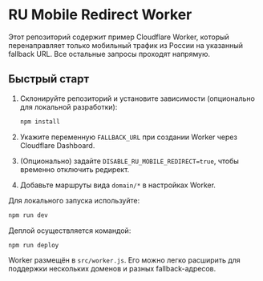# RU Mobile Redirect Worker

Этот репозиторий содержит пример Cloudflare Worker, который перенаправляет только мобильный трафик из России на указанный fallback URL. Все остальные запросы проходят напрямую.

## Быстрый старт

1. Склонируйте репозиторий и установите зависимости (опционально для локальной разработки):

   ```bash
   npm install
   ```

2. Укажите переменную `FALLBACK_URL` при создании Worker через Cloudflare Dashboard.
3. (Опционально) задайте `DISABLE_RU_MOBILE_REDIRECT=true`, чтобы временно отключить редирект.
4. Добавьте маршруты вида `domain/*` в настройках Worker.

Для локального запуска используйте:

```bash
npm run dev
```

Деплой осуществляется командой:

```bash
npm run deploy
```

Worker размещён в `src/worker.js`. Его можно легко расширить для поддержки нескольких доменов и разных fallback-адресов.
